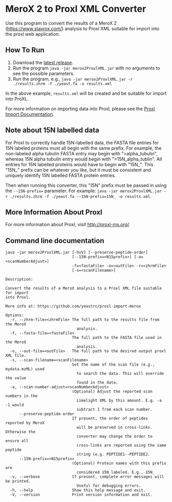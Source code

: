 MeroX 2 to Proxl XML Converter
=============================

Use this program to convert the results of a MeroX 2 (https://www.stavrox.com/) analysis to Proxl XML suitable for import into the proxl web application.

How To Run
-------------
1. Download the [latest release](https://github.com/yeastrc/proxl-import-merox/releases).
2. Run the program ``java -jar merox2ProxlXML.jar`` with no arguments to see the possible parameters.
3. Run the program, e.g., ``java -jar merox2ProxlXML.jar -r ./results.zhrm -f ./yeast.fa -o results.xml``

In the above example, ``results.xml`` will be created and be suitable for import into ProXL.

For more information on importing data into Proxl, please see the [Proxl Import Documentation](http://proxl-web-app.readthedocs.io/en/latest/using/upload_data.html).

Note about 15N labelled data
-----------------------------
For Proxl to correctly handle 15N-labelled data, the FASTA file entries for 15N labeled proteins must all begin with the same prefix. For example, the non-labeled
alpha tubulin FASTA entry may begin with ">alpha_tubulin", whereas 15N alpha tubulin entry would begin with ">15N_alpha_tublin".
All entries for 15N labelled proteins would have to begin with "15N_". This "15N_" prefix can be whatever you like, but it
must be consistent and uniquely identify 15N labelled FASTA protein entries.

Then when running this converter, this "15N" prefix must be passed in using the `--15N-prefix=` parameter. For example:
``java -jar merox2ProxlXML.jar -r ./results.zhrm -f ./yeast.fa --15N-prefix=15N_ -o results.xml``.

More Information About Proxl
-----------------------------
For more information about Proxl, visit http://proxl-ms.org/.

Command line documentation
---------------------------

```
java -jar merox2ProxlXML.jar [-hvV] [--preserve-peptide-order]
                             [--15N-prefix=<N15prefix>] [-a=<scanNumberAdjust>]
                             -f=<fastaFile> -o=<outFile> -r=<zhrmFile>
                             [-s=<scanFilename>]

Description:

Convert the results of a MeroX analysis to a Proxl XML file suitable for import
into Proxl.

More info at: https://github.com/yeastrc/proxl-import-merox

Options:
  -r, --zhrm-file=<zhrmFile> The full path to the results file from the MeroX
                               analysis.
  -f, --fasta-file=<fastaFile>
                             The full path to the FASTA file used in the MeroX
                               analysis.
  -o, --out-file=<outFile>   The full path to the desired output proxl XML file.
  -s, --scan-filename=<scanFilename>
                             Set the name of the scan file (e.g., mydata.mzML) used
                               to search the data. This will override the value
                               found in the data.
  -a, --scan-number-adjust=<scanNumberAdjust>
                             (Optional) Adjust the reported scan numbers in the
                               Limelight XML by this amount. E.g. -a -1 would
                               subtract 1 from each scan number.
      --preserve-peptide-order
                             If present, the order of peptides reported by MeroX
                               will be preserved in cross-links. Otherwise the
                               converter may change the order to ensure all
                               cross-links are reported using the same peptide
                               string (e.g. PEPTIDE1--PEPTIDE2.
      --15N-prefix=<N15prefix>
                             (Optional) Protein names with this prefix are
                               considered 15N labeled. E.g., 15N_
  -v, --verbose              If present, complete error messages will be printed.
                               Useful for debugging errors.
  -h, --help                 Show this help message and exit.
  -V, --version              Print version information and exit.
```
